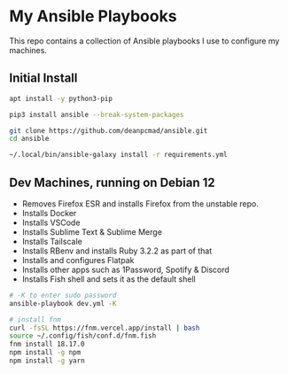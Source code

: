 # My Ansible Playbooks

This repo contains a collection of Ansible playbooks I use to configure my machines.

## Initial Install

```bash
apt install -y python3-pip

pip3 install ansible --break-system-packages

git clone https://github.com/deanpcmad/ansible.git
cd ansible

~/.local/bin/ansible-galaxy install -r requirements.yml
```

## Dev Machines, running on Debian 12

- Removes Firefox ESR and installs Firefox from the unstable repo.
- Installs Docker
- Installs VSCode
- Installs Sublime Text & Sublime Merge
- Installs Tailscale
- Installs RBenv and installs Ruby 3.2.2 as part of that
- Installs and configures Flatpak
- Installs other apps such as 1Password, Spotify & Discord
- Installs Fish shell and sets it as the default shell

```bash
# -K to enter sudo password
ansible-playbook dev.yml -K

# install fnm
curl -fsSL https://fnm.vercel.app/install | bash
source ~/.config/fish/conf.d/fnm.fish
fnm install 18.17.0
npm install -g npm
npm install -g yarn
```
